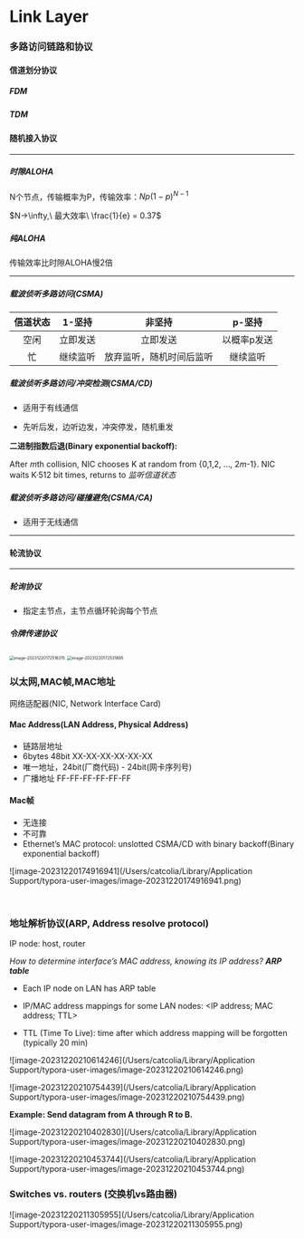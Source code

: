 # Link Layer

### 多路访问链路和协议

#### 信道划分协议

##### FDM

##### TDM



#### 随机接入协议

---

##### 时隙ALOHA

N个节点，传输概率为P，传输效率：$Np(1-p)^{N-1}$

$N->\infty,\ 最大效率\ \frac{1}{e} = 0.37$



##### 纯ALOHA

传输效率比时隙ALOHA慢2倍

---

##### 载波侦听多路访问(CSMA)

[^冲突发生]: 随机等待一段时间，重新开始监听

| 信道状态 |  1-坚持  |          非坚持          |   p-坚持    |
| :------: | :------: | :----------------------: | :---------: |
|   空闲   | 立即发送 |         立即发送         | 以概率p发送 |
|    忙    | 继续监听 | 放弃监听，随机时间后监听 |  继续监听   |



##### 载波侦听多路访问/冲突检测(CSMA/CD)

- 适用于有线通信

- 先听后发，边听边发，冲突停发，随机重发

[^创建帧]: NIC receives datagram from network layer, creates frame
[^监听信道状态]: If idle: start frame transmission; If busy: wait until channel idle, then transmit
[^保持监听冲突]: If NIC detects another transmission while sending:  abort, send jam signal
[^冲突发生后使用二进制指数后退]: After aborting, NIC enters binary (exponential) backoff

**二进制指数后退(Binary exponential backoff):**

After $m$th collision, NIC chooses K at random from {0,1,2, …, 2$m$-1}. NIC waits K·512 bit times, 
returns to *监听信道状态*



##### 载波侦听多路访问/碰撞避免(CSMA/CA)

- 适用于无线通信

---



#### 轮流协议

---

##### 轮询协议

- 指定主节点，主节点循环轮询每个节点

##### 令牌传递协议

<img src="/Users/catcolia/Library/Application Support/typora-user-images/image-20231220172516315.png" alt="image-20231220172516315" style="zoom:50%;" />

<img src="/Users/catcolia/Library/Application Support/typora-user-images/image-20231220172531895.png" alt="image-20231220172531895" style="zoom:50%;" />



### 以太网,MAC帧,MAC地址

网络适配器(NIC, Network Interface Card)

#### Mac Address(LAN Address, Physical Address)

- 链路层地址
- 6bytes 48bit XX-XX-XX-XX-XX-XX
- 唯一地址，24bit(厂商代码) - 24bit(网卡序列号)
- 广播地址 FF-FF-FF-FF-FF-FF

#### Mac帧

- 无连接
- 不可靠
- Ethernet’s MAC protocol: unslotted CSMA/CD with binary backoff(Binary exponential backoff)

![image-20231220174916941](/Users/catcolia/Library/Application Support/typora-user-images/image-20231220174916941.png)

[^前导码]: 前同步码(7B)和定界符(1B)
[^目的地址，源地址]: Mac地址(6B)
[^协议类型]: 网络层或链路层协议类型(2B)
[^MTU]: 最大传输单元为1500字节
[^校验码(FCS)]: 使用CRC冗余校验(CRC-32bit)

​                                                                                            

### 地址解析协议(ARP, Address resolve protocol)

IP node: host, router

*How to determine interface’s MAC address, knowing its IP address?   **ARP table***

- Each IP node on LAN has ARP table

- IP/MAC address mappings for some LAN nodes: <IP address; MAC address; TTL>

- TTL (Time To Live): time after which address mapping will be forgotten (typically 20 min)

![image-20231220210614246](/Users/catcolia/Library/Application Support/typora-user-images/image-20231220210614246.png)

![image-20231220210754439](/Users/catcolia/Library/Application Support/typora-user-images/image-20231220210754439.png)



**Example: Send datagram from A through R to B.**

![image-20231220210402830](/Users/catcolia/Library/Application Support/typora-user-images/image-20231220210402830.png)

![image-20231220210453744](/Users/catcolia/Library/Application Support/typora-user-images/image-20231220210453744.png)



### Switches vs. routers (交换机vs路由器)

![image-20231220211305955](/Users/catcolia/Library/Application Support/typora-user-images/image-20231220211305955.png)

